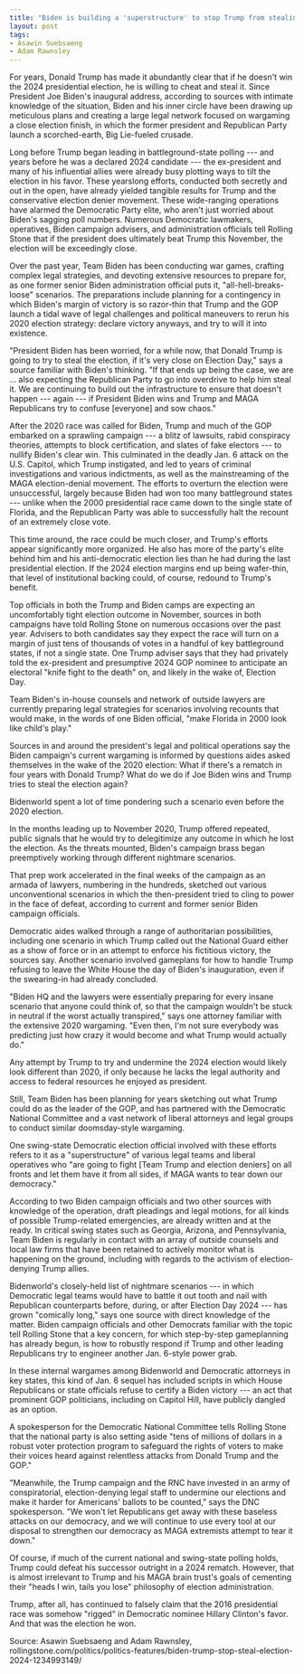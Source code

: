 ```yaml
---
title: "Biden is building a 'superstructure' to stop Trump from stealing the election"
layout: post
tags:
- Asawin Suebsaeng
- Adam Rawnsley
---
```


For years, Donald Trump has made it abundantly clear that if he doesn't win the 2024 presidential election, he is willing to cheat and steal it. Since President Joe Biden's inaugural address, according to sources with intimate knowledge of the situation, Biden and his inner circle have been drawing up meticulous plans and creating a large legal network focused on wargaming a close election finish, in which the former president and Republican Party launch a scorched-earth, Big Lie-fueled crusade.

Long before Trump began leading in battleground-state polling --- and years before he was a declared 2024 candidate --- the ex-president and many of his influential allies were already busy plotting ways to tilt the election in his favor. These yearslong efforts, conducted both secretly and out in the open, have already yielded tangible results for Trump and the conservative election denier movement. These wide-ranging operations have alarmed the Democratic Party elite, who aren't just worried about Biden's sagging poll numbers. Numerous Democratic lawmakers, operatives, Biden campaign advisers, and administration officials tell Rolling Stone that if the president does ultimately beat Trump this November, the election will be exceedingly close.

Over the past year, Team Biden has been conducting war games, crafting complex legal strategies, and devoting extensive resources to prepare for, as one former senior Biden administration official puts it, "all-hell-breaks-loose" scenarios. The preparations include planning for a contingency in which Biden's margin of victory is so razor-thin that Trump and the GOP launch a tidal wave of legal challenges and political maneuvers to rerun his 2020 election strategy: declare victory anyways, and try to will it into existence.

"President Biden has been worried, for a while now, that Donald Trump is going to try to steal the election, if it's very close on Election Day," says a source familiar with Biden's thinking. "If that ends up being the case, we are ... also expecting the Republican Party to go into overdrive to help him steal it. We are continuing to build out the infrastructure to ensure that doesn't happen --- again --- if President Biden wins and Trump and MAGA Republicans try to confuse [everyone] and sow chaos."

After the 2020 race was called for Biden, Trump and much of the GOP embarked on a sprawling campaign --- a blitz of lawsuits, rabid conspiracy theories, attempts to block certification, and slates of fake electors --- to nullify Biden's clear win. This culminated in the deadly Jan. 6 attack on the U.S. Capitol, which Trump instigated, and led to years of criminal investigations and various indictments, as well as the mainstreaming of the MAGA election-denial movement. The efforts to overturn the election were unsuccessful, largely because Biden had won too many battleground states --- unlike when the 2000 presidential race came down to the single state of Florida, and the Republican Party was able to successfully halt the recount of an extremely close vote.

This time around, the race could be much closer, and Trump's efforts appear significantly more organized. He also has more of the party's elite behind him and his anti-democratic election lies than he had during the last presidential election. If the 2024 election margins end up being wafer-thin, that level of institutional backing could, of course, redound to Trump's benefit.

Top officials in both the Trump and Biden camps are expecting an uncomfortably tight election outcome in November, sources in both campaigns have told Rolling Stone on numerous occasions over the past year. Advisers to both candidates say they expect the race will turn on a margin of just tens of thousands of votes in a handful of key battleground states, if not a single state. One Trump adviser says that they had privately told the ex-president and presumptive 2024 GOP nominee to anticipate an electoral "knife fight to the death" on, and likely in the wake of, Election Day.

Team Biden's in-house counsels and network of outside lawyers are currently preparing legal strategies for scenarios involving recounts that would make, in the words of one Biden official, "make Florida in 2000 look like child's play."

Sources in and around the president's legal and political operations say the Biden campaign's current wargaming is informed by questions aides asked themselves in the wake of the 2020 election: What if there's a rematch in four years with Donald Trump? What do we do if Joe Biden wins and Trump tries to steal the election again?

Bidenworld spent a lot of time pondering such a scenario even before the 2020 election.

In the months leading up to November 2020, Trump offered repeated, public signals that he would try to delegitimize any outcome in which he lost the election. As the threats mounted, Biden's campaign brass began preemptively working through different nightmare scenarios.

That prep work accelerated in the final weeks of the campaign as an armada of lawyers, numbering in the hundreds, sketched out various unconventional scenarios in which the then-president tried to cling to power in the face of defeat, according to current and former senior Biden campaign officials.

Democratic aides walked through a range of authoritarian possibilities, including one scenario in which Trump called out the National Guard either as a show of force or in an attempt to enforce his fictitious victory, the sources say. Another scenario involved gameplans for how to handle Trump refusing to leave the White House the day of Biden's inauguration, even if the swearing-in had already concluded.

"Biden HQ and the lawyers were essentially preparing for every insane scenario that anyone could think of, so that the campaign wouldn't be stuck in neutral if the worst actually transpired," says one attorney familiar with the extensive 2020 wargaming. "Even then, I'm not sure everybody was predicting just how crazy it would become and what Trump would actually do."

Any attempt by Trump to try and undermine the 2024 election would likely look different than 2020, if only because he lacks the legal authority and access to federal resources he enjoyed as president.

Still, Team Biden has been planning for years sketching out what Trump could do as the leader of the GOP, and has partnered with the Democratic National Committee and a vast network of liberal attorneys and legal groups to conduct similar doomsday-style wargaming.

One swing-state Democratic election official involved with these efforts refers to it as a "superstructure" of various legal teams and liberal operatives who "are going to fight [Team Trump and election deniers] on all fronts and let them have it from all sides, if MAGA wants to tear down our democracy."

According to two Biden campaign officials and two other sources with knowledge of the operation, draft pleadings and legal motions, for all kinds of possible Trump-related emergencies, are already written and at the ready. In critical swing states such as Georgia, Arizona, and Pennsylvania, Team Biden is regularly in contact with an array of outside counsels and local law firms that have been retained to actively monitor what is happening on the ground, including with regards to the activism of election-denying Trump allies.

Bidenworld's closely-held list of nightmare scenarios --- in which Democratic legal teams would have to battle it out tooth and nail with Republican counterparts before, during, or after Election Day 2024 --- has grown "comically long," says one source with direct knowledge of the matter. Biden campaign officials and other Democrats familiar with the topic tell Rolling Stone that a key concern, for which step-by-step gameplanning has already begun, is how to robustly respond if Trump and other leading Republicans try to engineer another Jan. 6-style power grab.

In these internal wargames among Bidenworld and Democratic attorneys in key states, this kind of Jan. 6 sequel has included scripts in which House Republicans or state officials refuse to certify a Biden victory --- an act that prominent GOP politicians, including on Capitol Hill, have publicly dangled as an option.

A spokesperson for the Democratic National Committee tells Rolling Stone that the national party is also setting aside "tens of millions of dollars in a robust voter protection program to safeguard the rights of voters to make their voices heard against relentless attacks from Donald Trump and the GOP."

"Meanwhile, the Trump campaign and the RNC have invested in an army of conspiratorial, election-denying legal staff to undermine our elections and make it harder for Americans' ballots to be counted," says the DNC spokesperson. "We won't let Republicans get away with these baseless attacks on our democracy, and we will continue to use every tool at our disposal to strengthen our democracy as MAGA extremists attempt to tear it down."

Of course, if much of the current national and swing-state polling holds, Trump could defeat his successor outright in a 2024 rematch. However, that is almost irrelevant to Trump and his MAGA brain trust's goals of cementing their "heads I win, tails you lose" philosophy of election administration.

Trump, after all, has continued to falsely claim that the 2016 presidential race was somehow "rigged" in Democratic nominee Hillary Clinton's favor. And that was the election he won.

Source: Asawin Suebsaeng and Adam Rawnsley, rollingstone.com/politics/politics-features/biden-trump-stop-steal-election-2024-1234993149/
